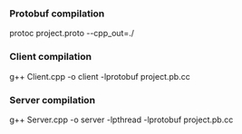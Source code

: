 ### Protobuf compilation
protoc project.proto --cpp_out=./

### Client compilation
g++ Client.cpp -o client -lprotobuf project.pb.cc

### Server compilation
g++ Server.cpp -o server -lpthread -lprotobuf project.pb.cc